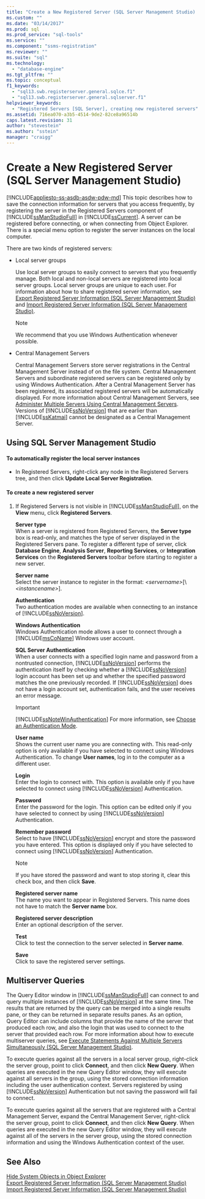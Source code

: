 ```yaml
---
title: "Create a New Registered Server (SQL Server Management Studio) | Microsoft Docs"
ms.custom: ""
ms.date: "03/14/2017"
ms.prod: sql
ms.prod_service: "sql-tools"
ms.service: ""
ms.component: "ssms-registration"
ms.reviewer: ""
ms.suite: "sql"
ms.technology: 
  - "database-engine"
ms.tgt_pltfrm: ""
ms.topic: conceptual
f1_keywords: 
  - "sql13.swb.registerserver.general.sqlce.f1"
  - "sql13.swb.registerserver.general.sqlserver.f1"
helpviewer_keywords: 
  - "Registered Servers [SQL Server], creating new registered servers"
ms.assetid: 716ea070-a3b5-4514-9de2-82ce8a96514b
caps.latest.revision: 31
author: "stevestein"
ms.author: "sstein"
manager: "craigg"
---
```

# Create a New Registered Server (SQL Server Management Studio)
[!INCLUDE[appliesto-ss-asdb-asdw-pdw-md](../../includes/appliesto-ss-asdb-asdw-pdw-md.md)]
  This topic describes how to save the connection information for servers that you access frequently, by registering the server in the Registered Servers component of [!INCLUDE[ssManStudioFull](../../includes/ssmanstudiofull-md.md)] in [!INCLUDE[ssCurrent](../../includes/sscurrent-md.md)]. A server can be registered before connecting, or when connecting from Object Explorer. There is a special menu option to register the server instances on the local computer.  
  
 There are two kinds of registered servers:  
  
-   Local server groups  
  
     Use local server groups to easily connect to servers that you frequently manage. Both local and non-local servers are registered into local server groups. Local server groups are unique to each user. For information about how to share registered server information, see [Export Registered Server Information &#40;SQL Server Management Studio&#41;](../../tools/sql-server-management-studio/export-registered-server-information-sql-server-management-studio.md) and [Import Registered Server Information &#40;SQL Server Management Studio&#41;](../../tools/sql-server-management-studio/import-registered-server-information-sql-server-management-studio.md).  
  
    > [!NOTE]  
    >  We recommend that you use Windows Authentication whenever possible.  
  
-   Central Management Servers  
  
     Central Management Servers store server registrations in the Central Management Server instead of on the file system. Central Management Servers and subordinate registered servers can be registered only by using Windows Authentication. After a Central Management Server has been registered, its associated registered servers will be automatically displayed. For more information about Central Management Servers, see [Administer Multiple Servers Using Central Management Servers](../../relational-databases/administer-multiple-servers-using-central-management-servers.md). Versions of [!INCLUDE[ssNoVersion](../../includes/ssnoversion-md.md)] that are earlier than [!INCLUDE[ssKatmai](../../includes/sskatmai-md.md)] cannot be designated as a Central Management Server.  
  
##  <a name="SSMSProcedure"></a> Using SQL Server Management Studio  
  
#### To automatically register the local server instances  
  
-   In Registered Servers, right-click any node in the Registered Servers tree, and then click **Update Local Server Registration**.  
  
#### To create a new registered server  
  
1.  If Registered Servers is not visible in [!INCLUDE[ssManStudioFull](../../includes/ssmanstudiofull-md.md)], on the **View** menu, click **Registered Servers**.  
  
     **Server type**  
     When a server is registered from Registered Servers, the **Server type** box is read-only, and matches the type of server displayed in the Registered Servers pane. To register a different type of server, click **Database Engine**, **Analysis Server**, **Reporting Services**, or **Integration Services** on the **Registered Servers** toolbar before starting to register a new server.  
  
     **Server name**  
     Select the server instance to register in the format: *\<servername>*[\\*\<instancename>*].  
  
     **Authentication**  
     Two authentication modes are available when connecting to an instance of [!INCLUDE[ssNoVersion](../../includes/ssnoversion-md.md)].  
  
     **Windows Authentication**  
     Windows Authentication mode allows a user to connect through a [!INCLUDE[msCoName](../../includes/msconame-md.md)] Windows user account.  
  
     **SQL Server Authentication**  
     When a user connects with a specified login name and password from a nontrusted connection, [!INCLUDE[ssNoVersion](../../includes/ssnoversion-md.md)] performs the authentication itself by checking whether a [!INCLUDE[ssNoVersion](../../includes/ssnoversion-md.md)] login account has been set up and whether the specified password matches the one previously recorded. If [!INCLUDE[ssNoVersion](../../includes/ssnoversion-md.md)] does not have a login account set, authentication fails, and the user receives an error message.  
  
    > [!IMPORTANT]  
    >  [!INCLUDE[ssNoteWinAuthentication](../../includes/ssnotewinauthentication-md.md)] For more information, see [Choose an Authentication Mode](../../relational-databases/security/choose-an-authentication-mode.md).  
  
     **User name**  
     Shows the current user name you are connecting with. This read-only option is only available if you have selected to connect using Windows Authentication. To change **User names**, log in to the computer as a different user.  
  
     **Login**  
     Enter the login to connect with. This option is available only if you have selected to connect using [!INCLUDE[ssNoVersion](../../includes/ssnoversion-md.md)] Authentication.  
  
     **Password**  
     Enter the password for the login. This option can be edited only if you have selected to connect by using [!INCLUDE[ssNoVersion](../../includes/ssnoversion-md.md)] Authentication.  
  
     **Remember password**  
     Select to have [!INCLUDE[ssNoVersion](../../includes/ssnoversion-md.md)] encrypt and store the password you have entered. This option is displayed only if you have selected to connect using [!INCLUDE[ssNoVersion](../../includes/ssnoversion-md.md)] Authentication.  
  
    > [!NOTE]  
    >  If you have stored the password and want to stop storing it, clear this check box, and then click **Save**.  
  
     **Registered server name**  
     The name you want to appear in Registered Servers. This name does not have to match the **Server name** box.  
  
     **Registered server description**  
     Enter an optional description of the server.  
  
     **Test**  
     Click to test the connection to the server selected in **Server name**.  
  
     **Save**  
     Click to save the registered server settings.  
  
## Multiserver Queries  
 The Query Editor window in [!INCLUDE[ssManStudioFull](../../includes/ssmanstudiofull-md.md)] can connect to and query multiple instances of [!INCLUDE[ssNoVersion](../../includes/ssnoversion-md.md)] at the same time. The results that are returned by the query can be merged into a single results pane, or they can be returned in separate results panes. As an option, Query Editor can include columns that provide the name of the server that produced each row, and also the login that was used to connect to the server that provided each row. For more information about how to execute multiserver queries, see [Execute Statements Against Multiple Servers Simultaneously &#40;SQL Server Management Studio&#41;](../../tools/sql-server-management-studio/execute-statements-against-multiple-servers-simultaneously.md).  
  
 To execute queries against all the servers in a local server group, right-click the server group, point to click **Connect**, and then click **New Query**. When queries are executed in the new Query Editor window, they will execute against all servers in the group, using the stored connection information including the user authentication context. Servers registered by using [!INCLUDE[ssNoVersion](../../includes/ssnoversion-md.md)] Authentication but not saving the password will fail to connect.  
  
 To execute queries against all the servers that are registered with a Central Management Server, expand the Central Management Server, right-click the server group, point to click **Connect**, and then click **New Query**. When queries are executed in the new Query Editor window, they will execute against all of the servers in the server group, using the stored connection information and using the Windows Authentication context of the user.  
  
## See Also  
 [Hide System Objects in Object Explorer](http://msdn.microsoft.com/library/c01d8804-838c-4f75-b78c-80e41e4fffdc)   
 [Export Registered Server Information &#40;SQL Server Management Studio&#41;](../../tools/sql-server-management-studio/export-registered-server-information-sql-server-management-studio.md)   
 [Import Registered Server Information &#40;SQL Server Management Studio&#41;](../../tools/sql-server-management-studio/import-registered-server-information-sql-server-management-studio.md)  
  
  
